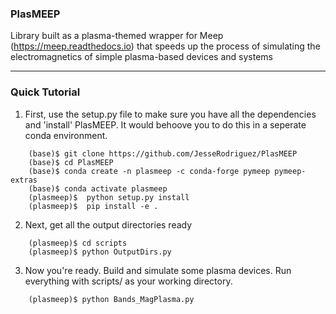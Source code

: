 ### PlasMEEP

Library built as a plasma-themed wrapper for Meep (https://meep.readthedocs.io) that speeds up the process of simulating the electromagnetics of simple plasma-based devices and systems
_____

### Quick Tutorial

1. First, use the setup.py file to make sure you have all the dependencies and 'install' PlasMEEP. It would behoove you to do this in a seperate conda environment.
~~~
    (base)$ git clone https://github.com/JesseRodriguez/PlasMEEP
    (base)$ cd PlasMEEP
    (base)$ conda create -n plasmeep -c conda-forge pymeep pymeep-extras
    (base)$ conda activate plasmeep
    (plasmeep)$  python setup.py install
    (plasmeep)$  pip install -e .
~~~

2. Next, get all the output directories ready
~~~
    (plasmeep)$ cd scripts
    (plasmeep)$ python OutputDirs.py
~~~

3. Now you're ready. Build and simulate some plasma devices. Run everything with scripts/ as your working directory.
~~~
    (plasmeep)$ python Bands_MagPlasma.py
~~~
